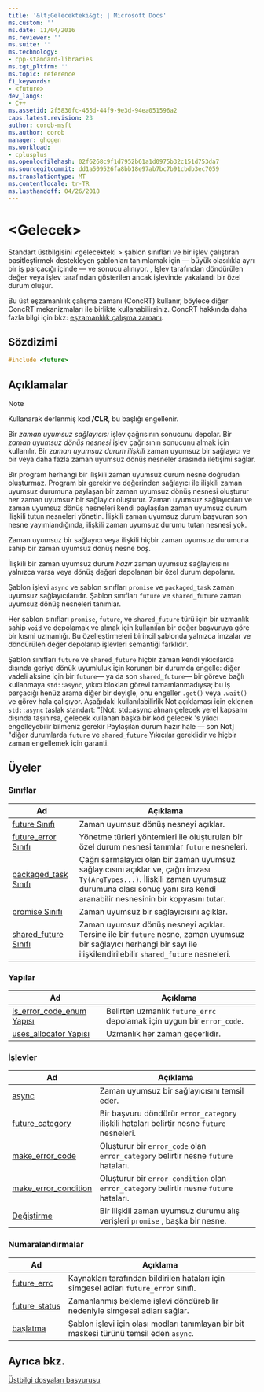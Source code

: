 ```yaml
---
title: '&lt;Gelecekteki&gt; | Microsoft Docs'
ms.custom: ''
ms.date: 11/04/2016
ms.reviewer: ''
ms.suite: ''
ms.technology:
- cpp-standard-libraries
ms.tgt_pltfrm: ''
ms.topic: reference
f1_keywords:
- <future>
dev_langs:
- C++
ms.assetid: 2f5830fc-455d-44f9-9e3d-94ea051596a2
caps.latest.revision: 23
author: corob-msft
ms.author: corob
manager: ghogen
ms.workload:
- cplusplus
ms.openlocfilehash: 02f6268c9f1d7952b61a1d0975b32c151d753da7
ms.sourcegitcommit: dd1a509526fa8bb18e97ab7bc7b91cbdb3ec7059
ms.translationtype: MT
ms.contentlocale: tr-TR
ms.lasthandoff: 04/26/2018
---
```

# <a name="ltfuturegt"></a>&lt;Gelecek&gt;

Standart üstbilgisini \<gelecekteki > şablon sınıfları ve bir işlev çalıştıran basitleştirmek destekleyen şablonları tanımlamak için — büyük olasılıkla ayrı bir iş parçacığı içinde — ve sonucu alınıyor. , İşlev tarafından döndürülen değer veya işlev tarafından gösterilen ancak işlevinde yakalandı bir özel durum oluşur.

Bu üst eşzamanlılık çalışma zamanı (ConcRT) kullanır, böylece diğer ConcRT mekanizmaları ile birlikte kullanabilirsiniz. ConcRT hakkında daha fazla bilgi için bkz: [eşzamanlılık çalışma zamanı](../parallel/concrt/concurrency-runtime.md).

## <a name="syntax"></a>Sözdizimi

```cpp
#include <future>
```

## <a name="remarks"></a>Açıklamalar

> [!NOTE]
> Kullanarak derlenmiş kod **/CLR**, bu başlığı engellenir.

Bir *zaman uyumsuz sağlayıcısı* işlev çağrısının sonucunu depolar. Bir *zaman uyumsuz dönüş nesnesi* işlev çağrısının sonucunu almak için kullanılır. Bir *zaman uyumsuz durum ilişkili* zaman uyumsuz bir sağlayıcı ve bir veya daha fazla zaman uyumsuz dönüş nesneler arasında iletişimi sağlar.

Bir program herhangi bir ilişkili zaman uyumsuz durum nesne doğrudan oluşturmaz. Program bir gerekir ve değerinden sağlayıcı ile ilişkili zaman uyumsuz durumuna paylaşan bir zaman uyumsuz dönüş nesnesi oluşturur her zaman uyumsuz bir sağlayıcı oluşturur. Zaman uyumsuz sağlayıcıları ve zaman uyumsuz dönüş nesneleri kendi paylaşılan zaman uyumsuz durum ilişkili tutun nesneleri yönetin. İlişkili zaman uyumsuz durum başvuran son nesne yayımlandığında, ilişkili zaman uyumsuz durumu tutan nesnesi yok.

Zaman uyumsuz bir sağlayıcı veya ilişkili hiçbir zaman uyumsuz durumuna sahip bir zaman uyumsuz dönüş nesne *boş*.

İlişkili bir zaman uyumsuz durum *hazır* zaman uyumsuz sağlayıcısını yalnızca varsa veya dönüş değeri depolanan bir özel durum depolanır.

Şablon işlevi `async` ve şablon sınıfları `promise` ve `packaged_task` zaman uyumsuz sağlayıcılarıdır. Şablon sınıfları `future` ve `shared_future` zaman uyumsuz dönüş nesneleri tanımlar.

Her şablon sınıfları `promise`, `future`, ve `shared_future` türü için bir uzmanlık sahip `void` ve depolamak ve almak için kullanılan bir değer başvuruya göre bir kısmi uzmanlığı. Bu özelleştirmeleri birincil şablonda yalnızca imzalar ve döndürülen değer depolanıp işlevleri semantiği farklıdır.

Şablon sınıfları `future` ve `shared_future` hiçbir zaman kendi yıkıcılarda dışında geriye dönük uyumluluk için korunan bir durumda engelle: diğer vadeli aksine için bir `future`— ya da son `shared_future`— bir göreve bağlı kullanmaya `std::async`, yıkıcı blokları görevi tamamlanmadıysa; bu iş parçacığı henüz arama diğer bir deyişle, onu engeller `.get()` veya `.wait()` ve görev hala çalışıyor. Aşağıdaki kullanılabilirlik Not açıklaması için eklenen `std::async` taslak standart: "[Not: std::async alınan gelecek yerel kapsamı dışında taşınırsa, gelecek kullanan başka bir kod gelecek 's yıkıcı engelleyebilir bilmeniz gerekir Paylaşılan durum hazır hale — son Not] "diğer durumlarda `future` ve `shared_future` Yıkıcılar gereklidir ve hiçbir zaman engellemek için garanti.

## <a name="members"></a>Üyeler

### <a name="classes"></a>Sınıflar

|Ad|Açıklama|
|----------|-----------------|
|[future Sınıfı](../standard-library/future-class.md)|Zaman uyumsuz dönüş nesneyi açıklar.|
|[future_error Sınıfı](../standard-library/future-error-class.md)|Yönetme türleri yöntemleri ile oluşturulan bir özel durum nesnesi tanımlar `future` nesneleri.|
|[packaged_task Sınıfı](../standard-library/packaged-task-class.md)|Çağrı sarmalayıcı olan bir zaman uyumsuz sağlayıcısını açıklar ve, çağrı imzası `Ty(ArgTypes...)`. İlişkili zaman uyumsuz durumuna olası sonuç yanı sıra kendi aranabilir nesnesinin bir kopyasını tutar.|
|[promise Sınıfı](../standard-library/promise-class.md)|Zaman uyumsuz bir sağlayıcısını açıklar.|
|[shared_future Sınıfı](../standard-library/shared-future-class.md)|Zaman uyumsuz dönüş nesneyi açıklar. Tersine ile bir `future` nesne, zaman uyumsuz bir sağlayıcı herhangi bir sayı ile ilişkilendirilebilir `shared_future` nesneleri.|

### <a name="structures"></a>Yapılar

|Ad|Açıklama|
|----------|-----------------|
|[is_error_code_enum Yapısı](../standard-library/is-error-code-enum-structure.md)|Belirten uzmanlık `future_errc` depolamak için uygun bir `error_code`.|
|[uses_allocator Yapısı](../standard-library/uses-allocator-structure.md)|Uzmanlık her zaman geçerlidir.|

### <a name="functions"></a>İşlevler

|Ad|Açıklama|
|----------|-----------------|
|[async](../standard-library/future-functions.md#async)|Zaman uyumsuz bir sağlayıcısını temsil eder.|
|[future_category](../standard-library/future-functions.md#future_category)|Bir başvuru döndürür `error_category` ilişkili hataları belirtir nesne `future` nesneleri.|
|[make_error_code](../standard-library/future-functions.md#make_error_code)|Oluşturur bir `error_code` olan `error_category` belirtir nesne `future` hataları.|
|[make_error_condition](../standard-library/future-functions.md#make_error_condition)|Oluşturur bir `error_condition` olan `error_category` belirtir nesne `future` hataları.|
|[Değiştirme](../standard-library/future-functions.md#swap)|Bir ilişkili zaman uyumsuz durumu alış verişleri `promise` , başka bir nesne.|

### <a name="enumerations"></a>Numaralandırmalar

|Ad|Açıklama|
|----------|-----------------|
|[future_errc](../standard-library/future-enums.md#future_errc)|Kaynakları tarafından bildirilen hataları için simgesel adları `future_error` sınıfı.|
|[future_status](../standard-library/future-enums.md#future_status)|Zamanlanmış bekleme işlevi döndürebilir nedeniyle simgesel adları sağlar.|
|[başlatma](../standard-library/future-enums.md#launch)|Şablon işlevi için olası modları tanımlayan bir bit maskesi türünü temsil eden `async`.|

## <a name="see-also"></a>Ayrıca bkz.

[Üstbilgi dosyaları başvurusu](../standard-library/cpp-standard-library-header-files.md)<br/>
